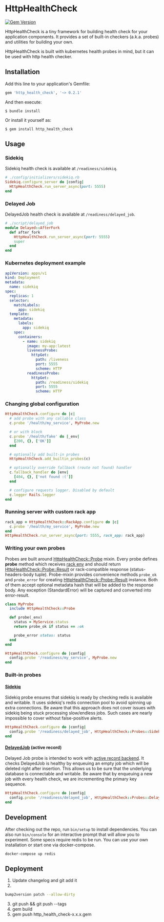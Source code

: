 # HttpHealthCheck

[![Gem Version](https://badge.fury.io/rb/http_health_check.svg)](https://badge.fury.io/rb/http_health_check)

HttpHealthCheck is a tiny framework for building health check for your application components. It provides a set of built-in checkers (a.k.a. probes) and utilities for building your own.

HttpHealthCheck is built with kubernetes health probes in mind, but it can be used with http health checker.

## Installation

Add this line to your application's Gemfile:

```ruby
gem 'http_health_check', '~> 0.2.1'
```

And then execute:

    $ bundle install

Or install it yourself as:

    $ gem install http_health_check

## Usage

### Sidekiq

Sidekiq health check is available at `/readiness/sidekiq`.

```ruby
# ./config/initializers/sidekiq.rb
Sidekiq.configure_server do |config|
  HttpHealthCheck.run_server_async(port: 5555)
end
```

### Delayed Job

DelayedJob health check is available at `/readiness/delayed_job`.

```ruby
# ./script/delayed_job
module Delayed::AfterFork
  def after_fork
    HttpHealthCheck.run_server_async(port: 5555)
    super
  end
end
```

### Kubernetes deployment example

```yaml
apiVersion: apps/v1
kind: Deployment
metadata:
  name: sidekiq
spec:
  replicas: 1
  selector:
    matchLabels:
      app: sidekiq
  template:
    metadata:
      labels:
        app: sidekiq
    spec:
      containers:
        - name: sidekiq
          image: my-app:latest
          livenessProbe:
            httpGet:
              path: /liveness
              port: 5555
              scheme: HTTP
          readinessProbe:
            httpGet:
              path: /readiness/sidekiq
              port: 5555
              scheme: HTTP
```

### Changing global configuration

```ruby
HttpHealthCheck.configure do |c|
  # add probe with any callable class
  c.probe '/health/my_service', MyProbe.new

  # or with block
  c.probe '/health/fake' do |_env|
    [200, {}, ['OK']]
  end

  # optionally add built-in probes
  HttpHealthCheck.add_builtin_probes(c)

  # optionally override fallback (route not found) handler
  c.fallback_handler do |env|
    [404, {}, ['not found :(']]
  end

  # configure requests logger. Disabled by default
  c.logger Rails.logger
end
```

### Running server with custom rack app

```ruby
rack_app = HttpHealthCheck::RackApp.configure do |c|
  c.probe '/health/my_service', MyProbe.new
end
HttpHealthCheck.run_server_async(port: 5555, rack_app: rack_app)
```

### Writing your own probes

Probes are built around [HttpHealthCheck::Probe](./lib/http_health_check/probe.rb) mixin. Every probe defines **probe** method which receives [rack env](https://www.rubydoc.info/gems/rack/Rack/Request/Env)
and should return [HttpHealthCheck::Probe::Result](./lib/http_health_check/probe/result.rb) or rack-compatible response (status-headers-body tuple).
Probe-mixin provides convenience methods `probe_ok` and `probe_error` for creating [HttpHealthCheck::Probe::Result](./lib/http_health_check/probe/result.rb) instance. Both of them accept optional metadata hash that will be added to the response body.
Any exception (StandardError) will be captured and converted into error-result.

```ruby
class MyProbe
  include HttpHealthCheck::Probe

  def probe(_env)
    status = MyService.status
    return probe_ok if status == :ok

    probe_error status: status
  end
end
```

```ruby
HttpHealthCheck.configure do |config|
  config.probe '/readiness/my_service', MyProbe.new
end
```

### Built-in probes

#### [Sidekiq](./lib/http_health_check/probes/sidekiq.rb)

Sidekiq probe ensures that sidekiq is ready by checking redis is available and writable. It uses sidekiq's redis connection pool to avoid spinning up extra connections.
Be aware that this approach does not cover issues with sidekiq being stuck processing slow/endless jobs. Such cases are nearly impossible to cover without false-positive alerts.

```ruby
HttpHealthCheck.configure do |config|
  config.probe '/readiness/delayed_job', HttpHealthCheck::Probes::Sidekiq.new
end
```

#### [DelayedJob](./lib/http_health_check/probes/delayed_job.rb) (active record)

Delayed Job probe is intended to work with [active record backend](https://github.com/collectiveidea/delayed_job_active_record).
It checks DelayedJob is healthy by enqueuing an empty job which will be deleted right after insertion. This allows us to be sure that the underlying database is connectable and writable.
Be aware that by enqueuing a new job with every health check, we are incrementing the primary key sequence.

```ruby
HttpHealthCheck.configure do |config|
  config.probe '/readiness/delayed_job', HttpHealthCheck::Probes::DelayedJob.new
end
```

## Development

After checking out the repo, run `bin/setup` to install dependencies. You can also run `bin/console` for an interactive prompt that will allow you to experiment.
Some specs require redis to be run. You can use your own installation or start one via docker-compose.

```shell
docker-compose up redis
```

## Deployment

1. Update changelog and git add it
2.

```sh
bump2version patch --allow-dirty
```

3. git push && git push --tags
4. gem build
5. gem push http_health_check-x.x.x.gem
